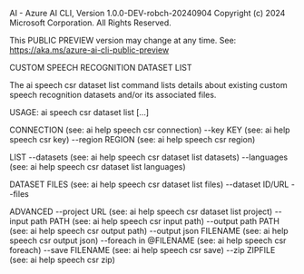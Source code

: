 AI - Azure AI CLI, Version 1.0.0-DEV-robch-20240904
Copyright (c) 2024 Microsoft Corporation. All Rights Reserved.

This PUBLIC PREVIEW version may change at any time.
See: https://aka.ms/azure-ai-cli-public-preview

CUSTOM SPEECH RECOGNITION DATASET LIST

  The ai speech csr dataset list command lists details about existing
  custom speech recognition datasets and/or its associated files.

USAGE: ai speech csr dataset list [...]

CONNECTION                      (see: ai help speech csr connection)
  --key KEY                     (see: ai help speech csr key)
  --region REGION               (see: ai help speech csr region)

LIST
  --datasets                    (see: ai help speech csr dataset list datasets)
  --languages                   (see: ai help speech csr dataset list languages)

DATASET FILES                   (see: ai help speech csr dataset list files)
  --dataset ID/URL
  --files

ADVANCED
  --project URL                 (see: ai help speech csr dataset list project)
  --input path PATH             (see: ai help speech csr input path)
  --output path PATH            (see: ai help speech csr output path)
  --output json FILENAME        (see: ai help speech csr output json)
  --foreach in @FILENAME        (see: ai help speech csr foreach)
  --save FILENAME               (see: ai help speech csr save)
  --zip ZIPFILE                 (see: ai help speech csr zip)

